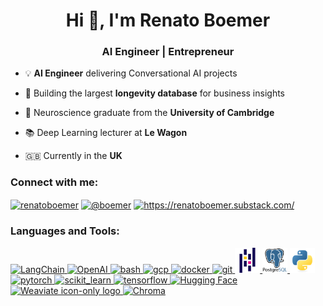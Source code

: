 <h1 align="center">Hi 🖖, I'm Renato Boemer</h1>
<h3 align="center">AI Engineer | Entrepreneur</h3>

- 💡 **AI Engineer** delivering Conversational AI projects
  
- 💾 Building the largest **longevity database** for business insights
  
- 🧠 Neuroscience graduate from the **University of Cambridge**
  
- 📚 Deep Learning lecturer at **Le Wagon**
  
- 🇬🇧 Currently in the **UK**

<h3 align="left">Connect with me:</h3>
<p align="left">
<a href="https://linkedin.com/in/renatoboemer" target="blank"><img align="center" src="https://raw.githubusercontent.com/rahuldkjain/github-profile-readme-generator/master/src/images/icons/Social/linked-in-alt.svg" alt="renatoboemer" height="30" width="40" /></a>
<a href="https://medium.com/@boemer" target="blank"><img align="center" src="https://raw.githubusercontent.com/rahuldkjain/github-profile-readme-generator/master/src/images/icons/Social/medium.svg" alt="@boemer" height="30" width="40" /></a>
<a href="/https://renatoboemer.substack.com/" target="blank"><img align="center" src="https://raw.githubusercontent.com/rahuldkjain/github-profile-readme-generator/master/src/images/icons/Social/rss.svg" alt="https://renatoboemer.substack.com/" height="30" width="40" /></a>
</p>

<h3 align="left">Languages and Tools:</h3>
<p align="left"> <a href="https://aws.amazon.com" target="_blank" rel="noreferrer">
<a href="https://github.com/langchain/langchain" target="_blank" rel="noreferrer">
    <img src="https://cdn.simpleicons.org/langchain" alt="LangChain" width="40" height="40"/>
  </a>
  <a href="https://openai.com/" target="_blank" rel="noreferrer">
    <img src="https://cdn.simpleicons.org/openai" alt="OpenAI" width="40" height="40"/>
  </a>
  <a href="https://www.gnu.org/software/bash/" target="_blank" rel="noreferrer"> <img src="https://www.vectorlogo.zone/logos/gnu_bash/gnu_bash-icon.svg" alt="bash" width="40" height="40"/> </a> <a align="left"> <a href="https://cloud.google.com" target="_blank" rel="noreferrer"> <img src="https://www.vectorlogo.zone/logos/google_cloud/google_cloud-icon.svg" alt="gcp" width="40" height="40"/> </a> <a href="https://www.docker.com/" target="_blank" rel="noreferrer"> <img src="https://www.vectorlogo.zone/logos/docker/docker-tile.svg" alt="docker" width="40" height="40"/> </a> <a href="https://git-scm.com/" target="_blank" rel="noreferrer"> <img src="https://www.vectorlogo.zone/logos/git-scm/git-scm-icon.svg" alt="git" width="40" height="40"/> </a> <a href="https://pandas.pydata.org/" target="_blank" rel="noreferrer"> <img src="https://raw.githubusercontent.com/devicons/devicon/2ae2a900d2f041da66e950e4d48052658d850630/icons/pandas/pandas-original.svg" alt="pandas" width="40" height="40"/> </a> <a href="https://www.postgresql.org" target="_blank" rel="noreferrer"> <img src="https://raw.githubusercontent.com/devicons/devicon/master/icons/postgresql/postgresql-original-wordmark.svg" alt="postgresql" width="40" height="40"/> </a> <a href="https://www.python.org" target="_blank" rel="noreferrer"> <img src="https://raw.githubusercontent.com/devicons/devicon/master/icons/python/python-original.svg" alt="python" width="40" height="40"/> </a> <a href="https://pytorch.org/" target="_blank" rel="noreferrer"> <img src="https://www.vectorlogo.zone/logos/pytorch/pytorch-icon.svg" alt="pytorch" width="40" height="40"/> </a> <a href="https://scikit-learn.org/" target="_blank" rel="noreferrer"> <img src="https://upload.wikimedia.org/wikipedia/commons/0/05/Scikit_learn_logo_small.svg" alt="scikit_learn" width="40" height="40"/> </a> <a href="https://www.tensorflow.org" target="_blank" rel="noreferrer"> <img src="https://www.vectorlogo.zone/logos/tensorflow/tensorflow-icon.svg" alt="tensorflow" width="40" height="40"/> </a> <!-- Hugging Face -->
<!-- Official Hugging Face icon-only logo -->
<a href="https://huggingface.co/" target="_blank" rel="noreferrer">
  <img
    src="https://huggingface.co/datasets/huggingface/brand-assets/resolve/main/hf-logo.svg"
    alt="Hugging Face"
    width="40"
    height="40"
  />
</a>

<!-- Weaviate -->
<a href="https://weaviate.io/" target="_blank" rel="noreferrer">
  <img
    src="https://commons.wikimedia.org/wiki/Special:FilePath/Weaviate_logo_(no_text).svg"
    alt="Weaviate icon-only logo"
    width="40" height="40"
  />
</a>
<!-- Chroma -->
<a href="https://trychroma.com/" target="_blank" rel="noreferrer">
  <img src="https://files.brandlogos.net/svg/aqOfS52Rxn/chroma-logo-brandlogos.net_k7cayrasq.svg"
       alt="Chroma" width="40" height="40"/>
</a>

</p>
